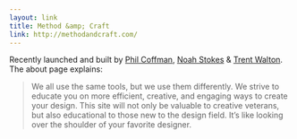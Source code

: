 ```yaml
--- 
layout: link
title: Method &amp; Craft
link: http://methodandcraft.com/
---
```


Recently launched and built by [Phil Coffman](http://philcoffman.com/),
[Noah Stokes](http://noahstokes.com/) & [Trent
Walton](http://trentwalton.com/). The about page explains:

> We all use the same tools, but we use them differently. We strive to
> educate you on more efficient, creative, and engaging ways to create
> your design. This site will not only be valuable to creative veterans,
> but also educational to those new to the design field. It’s like
> looking over the shoulder of your favorite designer.

